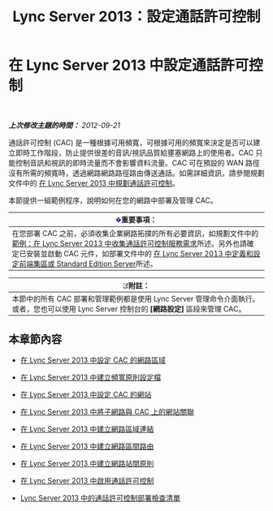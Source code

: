 ﻿---
title: Lync Server 2013：設定通話許可控制
TOCTitle: 設定通話許可控制
ms:assetid: ce3e6e71-1e33-4cff-849a-c0468e61fef6
ms:mtpsurl: https://technet.microsoft.com/zh-tw/library/Gg398870(v=OCS.15)
ms:contentKeyID: 49292352
ms.date: 08/10/2015
mtps_version: v=OCS.15
ms.translationtype: HT
---

# 在 Lync Server 2013 中設定通話許可控制

 

_**上次修改主題的時間：** 2012-09-21_

通話許可控制 (CAC) 是一種根據可用頻寬，可根據可用的頻寬來決定是否可以建立即時工作階段，防止提供很差的音訊/視訊品質給壅塞網路上的使用者。CAC 只能控制音訊和視訊的即時流量而不會影響資料流量。CAC 可在預設的 WAN 路徑沒有所需的頻寬時，透過網路網路路徑路由傳送通話。如需詳細資訊，請參閱規劃文件中的 [在 Lync Server 2013 中規劃通話許可控制](lync-server-2013-planning-for-call-admission-control.md)。

本節提供一組範例程序，說明如何在您的網路中部署及管理 CAC。

<table>
<thead>
<tr class="header">
<th><img src="images/Gg412908.important(OCS.15).gif" title="important" alt="important" />重要事項：</th>
</tr>
</thead>
<tbody>
<tr class="odd">
<td>在您部署 CAC 之前，必須收集企業網路拓撲的所有必要資訊，如規劃文件中的 <a href="lync-server-2013-example-of-gathering-your-requirements-for-call-admission-control.md">範例：在 Lync Server 2013 中收集通話許可控制服務需求</a>所述。另外也請確定已安裝並啟動 CAC 元件，如部署文件中的 <a href="lync-server-2013-define-and-configure-a-front-end-pool-or-standard-edition-server.md">在 Lync Server 2013 中定義和設定前端集區或 Standard Edition Server</a>所述。</td>
</tr>
</tbody>
</table>


<table>
<thead>
<tr class="header">
<th><img src="images/Gg398811.note(OCS.15).gif" title="note" alt="note" />附註：</th>
</tr>
</thead>
<tbody>
<tr class="odd">
<td>本節中的所有 CAC 部署和管理範例都是使用 Lync Server 管理命令介面執行。或者，您也可以使用 Lync Server 控制台的 <strong>[網路設定]</strong> 區段來管理 CAC。</td>
</tr>
</tbody>
</table>


## 本章節內容

  - [在 Lync Server 2013 中設定 CAC 的網路區域](lync-server-2013-configure-network-regions-for-cac.md)

  - [在 Lync Server 2013 中建立頻寬原則設定檔](lync-server-2013-create-bandwidth-policy-profiles.md)

  - [在 Lync Server 2013 中設定 CAC 的網站](lync-server-2013-configure-network-sites-for-cac.md)

  - [在 Lync Server 2013 中將子網路與 CAC 上的網站關聯](lync-server-2013-associate-subnets-with-network-sites-for-cac.md)

  - [在 Lync Server 2013 中建立網路區域連結](lync-server-2013-create-network-region-links.md)

  - [在 Lync Server 2013 中建立網路區間路由](lync-server-2013;-create-network-interregion-routes.md)

  - [在 Lync Server 2013 中建立網路站間原則](lync-server-2013-create-network-intersite-policies.md)

  - [在 Lync Server 2013 中啟用通話許可控制](lync-server-2013-enable-call-admission-control.md)

  - [Lync Server 2013 中的通話許可控制部署檢查清單](lync-server-2013-call-admission-control-deployment-checklist.md)

